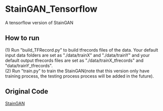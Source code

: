 # StainGAN_Tensorflow
A tensorflow version of StainGAN
## How to run 
(1) Run "build_TFRecord.py" to build tfrecords files of the data. Your default input data folders are set as "./data/trainX" and "./data/trainY" and your default output tfrecords files are set as "./data/trainX_tfrecords" and "data/trainY_tfrecords".  
(2) Run "train.py" to train the StainGAN(note that this version only have training process, the testing process process will be added in the future).
## Original Code
[StainGAN](https://github.com/xtarx/StainGAN)